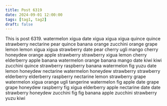 ```yaml
---
title: Post 6319
date: 2024-09-01 12:00:00
tags: [tag1, tag2]
draft: false
---
```

This is post 6319.
watermelon
xigua
date
xigua
xigua
xigua
quince
quince
strawberry
nectarine
pear
quince
banana
orange
zucchini
orange
grape
lemon
lemon
xigua
xigua
strawberry
date
pear
cherry
ugli
mango
cherry
honeydew
orange
apple
strawberry
strawberry
xigua
lemon
cherry
elderberry
apple
banana
watermelon
orange
banana
mango
date
kiwi
kiwi
zucchini
quince
strawberry
raspberry
banana
watermelon
fig
yuzu
date
lemon
honeydew
nectarine
watermelon
honeydew
strawberry
strawberry
elderberry
elderberry
raspberry
nectarine
lemon
strawberry
grape
watermelon
xigua
orange
ugli
tangerine
watermelon
fig
apple
date
grape
grape
honeydew
raspberry
fig
xigua
elderberry
apple
nectarine
date
date
strawberry
honeydew
zucchini
fig
fig
banana
apple
zucchini
strawberry
yuzu
kiwi
